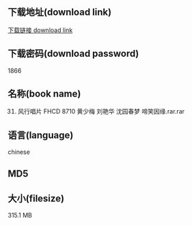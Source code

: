 ## 下载地址(download link)
[下载链接 download link](https://tutu365.netlify.app/?s=31.+%E9%A3%8E%E8%A1%8C%E5%94%B1%E7%89%87+FHCD+8710+%E9%BB%84%E5%B0%91%E6%A2%85+%E5%88%98%E8%89%B3%E5%8D%8E+%E6%B2%88%E5%9B%AD%E6%98%A5%E6%A2%A6+%E5%95%BC%E7%AC%91%E5%9B%A0%E7%BC%98.rar)

## 下载密码(download password)
1866

## 名称(book name)
31. 风行唱片 FHCD 8710 黄少梅 刘艳华 沈园春梦 啼笑因缘.rar.rar

## 语言(language)
chinese

## MD5


## 大小(filesize)
315.1 MB
